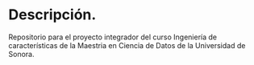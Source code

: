 # Descripción.
Repositorio para el proyecto integrador del curso Ingeniería de características de la Maestria en Ciencia de Datos de la Universidad de Sonora.
